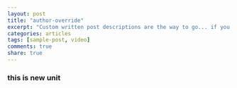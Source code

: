 ```yaml
---
layout: post
title: "author-override"
excerpt: "Custom written post descriptions are the way to go... if you're not lazy."
categories: articles
tags: [sample-post, video]
comments: true
share: true
---
```

### this is new unit
<div class="apester-media" data-media-id="5b41d141958e575b97d7cfd4" height="512"></div><script async src="https://storage.googleapis.com/apester-stg/sdk/core.min.js"></script>

